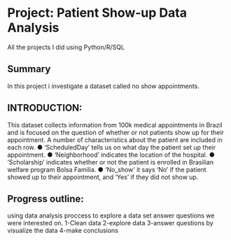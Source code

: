 # Project: Patient Show-up Data Analysis
All the projects I did using Python/R/SQL

## Summary
In this project i investigate a dataset called no show appointments.

## INTRODUCTION:
This dataset collects information from 100k medical appointments in Brazil and is focused on the question of whether or not patients show up for their appointment. A number of characteristics about the patient are included in each row.
● ‘ScheduledDay’ tells us on what day the patient set up their appointment.
● ‘Neighborhood’ indicates the location of the hospital.
● ‘Scholarship’ indicates whether or not the patient is enrolled in Brasilian welfare program Bolsa Família.
● ‘No_show’ it says ‘No’ if the patient showed up to their appointment, and ‘Yes’ if they did not show up.

## Progress outline:
using data analysis proccess to explore a data set answer questions we were interested on.
1-Clean data
2-explore data
3-answer questions by visualize the data
4-make conclusions
